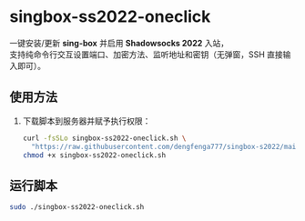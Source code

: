 # singbox-ss2022-oneclick

一键安装/更新 **sing-box** 并启用 **Shadowsocks 2022** 入站，  
支持纯命令行交互设置端口、加密方法、监听地址和密钥（无弹窗，SSH 直接输入即可）。

## 使用方法

1. 下载脚本到服务器并赋予执行权限：
   ```bash
   curl -fsSLo singbox-ss2022-oneclick.sh \
     "https://raw.githubusercontent.com/dengfenga777/singbox-s2022/main/singbox-ss2022-oneclick.sh"
   chmod +x singbox-ss2022-oneclick.sh
## 运行脚本
   
   ```bash
   sudo ./singbox-ss2022-oneclick.sh
